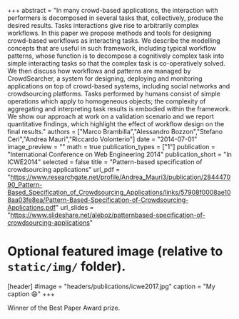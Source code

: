 +++
abstract = "In many crowd-based applications, the interaction with performers is decomposed in several tasks that, collectively, produce the desired results. Tasks interactions give rise to arbitrarily complex workflows. In this paper we propose methods and tools for designing crowd-based workflows as interacting tasks. We describe the modelling concepts that are useful in such framework, including typical workflow patterns, whose function is to decompose a cognitively complex task into simple interacting tasks so that the complex task is co-operatively solved. We then discuss how workflows and patterns are managed by CrowdSearcher, a system for designing, deploying and monitoring applications on top of crowd-based systems, including social networks and crowdsourcing platforms. Tasks performed by humans consist of simple operations which apply to homogeneous objects; the complexity of aggregating and interpreting task results is embodied within the framework. We show our approach at work on a validation scenario and we report quantitative findings, which highlight the effect of workflow design on the final results."
authors = ["Marco Brambilla","Alessandro Bozzon","Stefano Ceri","Andrea Mauri","Riccardo Volonterio"]
date = "2014-07-01"
image_preview = ""
math = true
publication_types = ["1"]
publication = "International Conference on Web Engineering 2014"
publication_short = "In ICWE2014"
selected = false
title = "Pattern-based specification of crowdsourcing applications"
url_pdf = "https://www.researchgate.net/profile/Andrea_Mauri3/publication/284447090_Pattern-Based_Specification_of_Crowdsourcing_Applications/links/57908f0008ae108aa03fe8ea/Pattern-Based-Specification-of-Crowdsourcing-Applications.pdf"
url_slides = "https://www.slideshare.net/aleboz/patternbased-specification-of-crowdsourcing-applications"

# Optional featured image (relative to `static/img/` folder).
[header]
#image = "headers/publications/icwe2017.jpg"
caption = "My caption :smile:"
+++

Winner of the Best Paper Award prize.